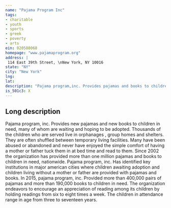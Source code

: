 ```yaml
---
name: "Pajama Program Inc"
tags:
- charitable
- youth
- sports
- greek
- poverty
- arts
ein: 020588068
homepage: "www.pajamaprogram.org"
address: |
 114 East 39th Street, \nNew York, NY 10016
state: "NY"
city: "New York"
lng: 
lat: 
description: "Pajama program,inc. Provides pajamas and books to children in need. In 2015, more than400,000 pairs of pajamas and 190,000 books were distributed. The organization endeavors to encourage an appreciation of reading among its children by holding readings from six to eight times a week. The children in attendance range in age from three to seventeen years. "
is_501c3: X
---
```


## Long description

Pajama program, inc. Provides new pajamas and new books to children in need, many of whom are waiting and hoping to be adopted. Thousands of the children who are served live in orphanages , group homes and shelters. They are often shuffled between temporary living facilities. Many have been abused or abandoned and never have enjoyed the simple comfort of having a mother or father tuck them in at bed time and read to them. Since 2002 the organization has provided more than one million pajamas and books to children in need, nationwide. Pajama program, inc. Has identified key institutions in major american cities where children awaiting adoption and children living without a mother or father are provided with pajamas and books. In 2015, pajama program, inc. Provided more than 400,000 pairs of pajamas and more than 190,000 books to children in need. The organization endeavors to encourage an appreciation of reading among its children by holding readings from six to eight times a week. The children in attendance range in age from three to seventeen years. 
